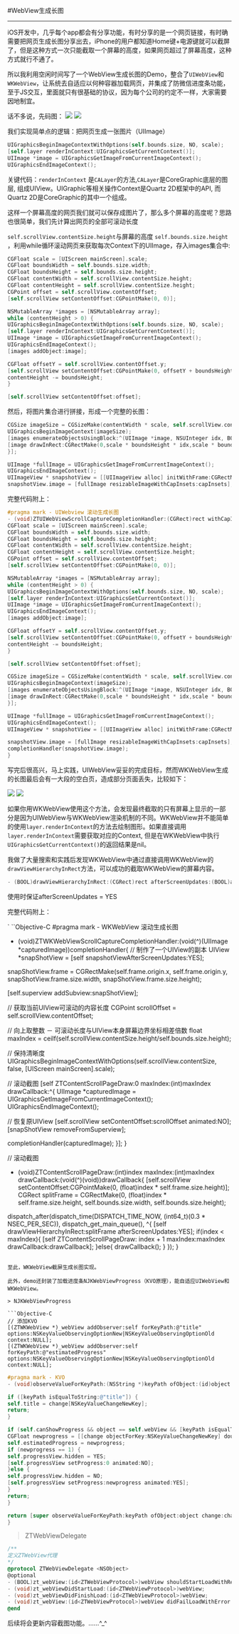 #WebView生成长图

---

iOS开发中，几乎每个app都会有分享功能，有时分享的是一个网页链接，有时确需要把网页生成长图分享出去，iPhone的用户都知道Home键+电源键就可以截屏了，但是这种方式一次只能截取一个屏幕的高度，如果网页超过了屏幕高度，这种方式就行不通了。

所以我利用空闲时间写了一个WebView生成长图的Demo，整合了`UIWebView`和`WKWebView`，让系统去自适应以何种容器加载网页，并集成了防微信进度条功能，至于JS交互，里面就只有很基础的协议，因为每个公司的约定不一样，大家需要因地制宜。

话不多说，先码图：
![](/assets/step1.png)                   ![](/assets/step2.png)

我们实现简单点的逻辑：把网页生成一张图片（UIImage）

```Objective-C
UIGraphicsBeginImageContextWithOptions(self.bounds.size, NO, scale);
[self.layer renderInContext:UIGraphicsGetCurrentContext()];
UIImage *image = UIGraphicsGetImageFromCurrentImageContext();
UIGraphicsEndImageContext();
```

关键代码：`renderInContext` 是`CALayer`的方法,`CALayer`是CoreGraphic底层的图层, 组成UIView。UIGraphic等相关操作Context是Quartz 2D框架中的API, 而Quartz 2D是CoreGraphic的其中一个组成。

这样一个屏幕高度的网页我们就可以保存成图片了，那么多个屏幕的高度呢？思路也很简单，我们先计算出网页的全部可滚动长度

`self.scrollView.contentSize.height`与屏幕的高度 `self.bounds.size.height` ，利用while循环滚动网页来获取每次Context下的UIImage，存入images集合中:

```Objective-C
CGFloat scale = [UIScreen mainScreen].scale;
CGFloat boundsWidth = self.bounds.size.width;
CGFloat boundsHeight = self.bounds.size.height;
CGFloat contentWidth = self.scrollView.contentSize.height;
CGFloat contentHeight = self.scrollView.contentSize.height;
CGPoint offset = self.scrollView.contentOffset;
[self.scrollView setContentOffset:CGPointMake(0, 0)];

NSMutableArray *images = [NSMutableArray array];
while (contentHeight > 0) {
UIGraphicsBeginImageContextWithOptions(self.bounds.size, NO, scale);
[self.layer renderInContext:UIGraphicsGetCurrentContext()];
UIImage *image = UIGraphicsGetImageFromCurrentImageContext();
UIGraphicsEndImageContext();
[images addObject:image];

CGFloat offsetY = self.scrollView.contentOffset.y;
[self.scrollView setContentOffset:CGPointMake(0, offsetY + boundsHeight)];
contentHeight -= boundsHeight;
}

[self.scrollView setContentOffset:offset];
```

然后，将图片集合进行拼接，形成一个完整的长图：

```Objective-C
CGSize imageSize = CGSizeMake(contentWidth * scale, self.scrollView.contentSize.height * scale);
UIGraphicsBeginImageContext(imageSize);
[images enumerateObjectsUsingBlock:^(UIImage *image, NSUInteger idx, BOOL *stop) {
[image drawInRect:CGRectMake(0,scale * boundsHeight * idx,scale * boundsWidth,scale * boundsHeight)];
}];
```

```Objective-C
UIImage *fullImage = UIGraphicsGetImageFromCurrentImageContext();
UIGraphicsEndImageContext();
UIImageView * snapshotView = [[UIImageView alloc] initWithFrame:CGRectMake(rect.origin.x, rect.origin.y, rect.size.width, rect.size.height)];
snapshotView.image = [fullImage resizableImageWithCapInsets:capInsets];
```

完整代码附上：

```Objective-C
#pragma mark - UIWebview 滚动生成长图
- (void)ZTUIWebViewScrollCaptureCompletionHandler:(CGRect)rect withCapInsets:(UIEdgeInsets)capInsets completionHandler:(void(^)(UIImage *capturedImage))completionHandler{
CGFloat scale = [UIScreen mainScreen].scale;
CGFloat boundsWidth = self.bounds.size.width;
CGFloat boundsHeight = self.bounds.size.height;
CGFloat contentWidth = self.scrollView.contentSize.height;
CGFloat contentHeight = self.scrollView.contentSize.height;
CGPoint offset = self.scrollView.contentOffset;
[self.scrollView setContentOffset:CGPointMake(0, 0)];

NSMutableArray *images = [NSMutableArray array];
while (contentHeight > 0) {
UIGraphicsBeginImageContextWithOptions(self.bounds.size, NO, scale);
[self.layer renderInContext:UIGraphicsGetCurrentContext()];
UIImage *image = UIGraphicsGetImageFromCurrentImageContext();
UIGraphicsEndImageContext();
[images addObject:image];

CGFloat offsetY = self.scrollView.contentOffset.y;
[self.scrollView setContentOffset:CGPointMake(0, offsetY + boundsHeight)];
contentHeight -= boundsHeight;
}

[self.scrollView setContentOffset:offset];

CGSize imageSize = CGSizeMake(contentWidth * scale, self.scrollView.contentSize.height * scale);
UIGraphicsBeginImageContext(imageSize);
[images enumerateObjectsUsingBlock:^(UIImage *image, NSUInteger idx, BOOL *stop) {
[image drawInRect:CGRectMake(0,scale * boundsHeight * idx,scale * boundsWidth,scale * boundsHeight)];
}];

UIImage *fullImage = UIGraphicsGetImageFromCurrentImageContext();
UIGraphicsEndImageContext();
UIImageView * snapshotView = [[UIImageView alloc] initWithFrame:CGRectMake(rect.origin.x, rect.origin.y, rect.size.width, rect.size.height)];

snapshotView.image = [fullImage resizableImageWithCapInsets:capInsets];
completionHandler(snapshotView.image);
}
```

写完后很高兴，马上实践，UIWebView妥妥的完成目标，然而WKWebView生成的长图最后会有一大段的空白页，造成部分页面丢失，比较如下：

![](/assets/full.png) ![](/assets/empty.png)

如果你用WKWebView使用这个方法，会发现最终截取的只有屏幕上显示的一部分是因为UIWebView与WKWebView渲染机制的不同。WKWebView并不能简单的使用`layer.renderInContext`的方法去绘制图形。如果直接调用`layer.renderInContext`需要获取对应的Context, 但是在WKWebView中执行`UIGraphicsGetCurrentContext()`的返回结果是nil。

我做了大量搜索和实践后发现WKWebView中通过直接调用WKWebView的`drawViewHierarchyInRect`方法，可以成功的截取WKWebView的屏幕内容。

```Objective-C
- (BOOL)drawViewHierarchyInRect:(CGRect)rect afterScreenUpdates:(BOOL)afterUpdates NS_AVAILABLE_IOS(7_0);
```

使用时保证afterScreenUpdates = YES

完整代码附上：

`
``Objective-C
#pragma mark - WKWebView 滚动生成长图
- (void)ZTWKWebViewScrollCaptureCompletionHandler:(void(^)(UIImage *capturedImage))completionHandler{
// 制作了一个UIView的副本
UIView *snapShotView = [self snapshotViewAfterScreenUpdates:YES];

snapShotView.frame = CGRectMake(self.frame.origin.x, self.frame.origin.y, snapShotView.frame.size.width, snapShotView.frame.size.height);

[self.superview addSubview:snapShotView];

// 获取当前UIView可滚动的内容长度
CGPoint scrollOffset = self.scrollView.contentOffset;

// 向上取整数 － 可滚动长度与UIView本身屏幕边界坐标相差倍数
float maxIndex = ceilf(self.scrollView.contentSize.height/self.bounds.size.height);

// 保持清晰度
UIGraphicsBeginImageContextWithOptions(self.scrollView.contentSize, false, [UIScreen mainScreen].scale);

// 滚动截图
[self ZTContentScrollPageDraw:0 maxIndex:(int)maxIndex drawCallback:^{
UIImage *capturedImage = UIGraphicsGetImageFromCurrentImageContext();
UIGraphicsEndImageContext();

// 恢复原UIView
[self.scrollView setContentOffset:scrollOffset animated:NO];
[snapShotView removeFromSuperview];

completionHandler(capturedImage);
}];
}

// 滚动截图
- (void)ZTContentScrollPageDraw:(int)index maxIndex:(int)maxIndex drawCallback:(void(^)(void))drawCallback{
[self.scrollView setContentOffset:CGPointMake(0, (float)index * self.frame.size.height)];
CGRect splitFrame = CGRectMake(0, (float)index * self.frame.size.height, self.bounds.size.width, self.bounds.size.height);

dispatch_after(dispatch_time(DISPATCH_TIME_NOW, (int64_t)(0.3 * NSEC_PER_SEC)), dispatch_get_main_queue(), ^{
[self drawViewHierarchyInRect:splitFrame afterScreenUpdates:YES];
if(index < maxIndex){
[self ZTContentScrollPageDraw: index + 1 maxIndex:maxIndex drawCallback:drawCallback];
}else{
drawCallback();
}
});
}
```

至此，WKWebView截屏生成长图实现。

此外，demo还封装了加载进度条NJKWebViewProgress（KVO原理），能自适应UIWebView和WKWebView。

> NJKWebViewProgress

```Objective-C
// 添加KVO
[(ZTWKWebView *)_webView addObserver:self forKeyPath:@"title" options:NSKeyValueObservingOptionNew|NSKeyValueObservingOptionOld context:NULL];
[(ZTWKWebView *)_webView addObserver:self forKeyPath:@"estimatedProgress" options:NSKeyValueObservingOptionNew|NSKeyValueObservingOptionOld context:NULL];
```

```Objective-C
#pragma mark - KVO
- (void)observeValueForKeyPath:(NSString *)keyPath ofObject:(id)object change:(NSDictionary<NSString *,id> *)change context:(void *)context{

if ([keyPath isEqualToString:@"title"]) {
self.title = change[NSKeyValueChangeNewKey];
return;
}

if (self.canShowProgress && object == self.webView && [keyPath isEqualToString:@"estimatedProgress"]) {
CGFloat newprogress = [[change objectForKey:NSKeyValueChangeNewKey] doubleValue];
self.estimatedProgress = newprogress;
if (newprogress == 1) {
self.progressView.hidden = YES;
[self.progressView setProgress:0 animated:NO];
}else {
self.progressView.hidden = NO;
[self.progressView setProgress:newprogress animated:YES];
}
return;
}

return [super observeValueForKeyPath:keyPath ofObject:object change:change context:context];
}
```

> ZTWebViewDelegate

```Objective-C
/**
定义ZTWebView代理
*/
@protocol ZTWebViewDelegate <NSObject>
@optional
- (BOOL)zt_webView:(id<ZTWebViewProtocol>)webView shouldStartLoadWithRequest:(NSURLRequest*)request navigationType:(ZTWebViewNavType)navigationType;
- (void)zt_webViewDidStartLoad:(id<ZTWebViewProtocol>)webView;
- (void)zt_webViewDidFinishLoad:(id<ZTWebViewProtocol>)webView;
- (void)zt_webView:(id<ZTWebViewProtocol>)webView didFailLoadWithError:(NSError *)error;
@end
```


后续将会更新内容截图功能。……^\_^

